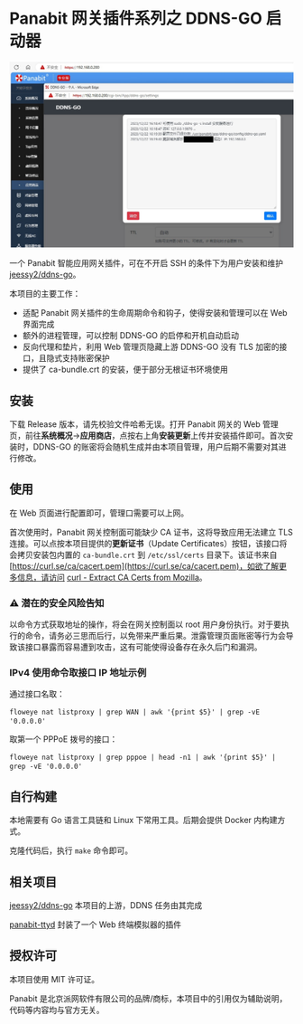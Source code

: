 # Panabit 网关插件系列之 DDNS-GO 启动器

![示例图片](./docs/demo.jpg)

一个 Panabit 智能应用网关插件，可在不开启 SSH 的条件下为用户安装和维护 [jeessy2/ddns-go](https://github.com/jeessy2/ddns-go)。

本项目的主要工作：

+ 适配 Panabit 网关插件的生命周期命令和钩子，使得安装和管理可以在 Web 界面完成
+ 额外的进程管理，可以控制 DDNS-GO 的启停和开机自动启动
+ 反向代理和垫片，利用 Web 管理页隐藏上游 DDNS-GO 没有 TLS 加密的接口，且隐式支持账密保护
+ 提供了 ca-bundle.crt 的安装，便于部分无根证书环境使用

## 安装

下载 Release 版本，请先校验文件哈希无误。打开 Panabit 网关的 Web 管理页，前往**系统概况**->**应用商店**，点按右上角**安装更新**上传并安装插件即可。首次安装时，DDNS-GO 的账密将会随机生成并由本项目管理，用户后期不需要对其进行修改。

## 使用

在 Web 页面进行配置即可，管理口需要可以上网。

首次使用时，Panabit 网关控制面可能缺少 CA 证书，这将导致应用无法建立 TLS 连接。可以点按本项目提供的**更新证书**（Update Certificates）按钮，该接口将会拷贝安装包内置的 `ca-bundle.crt` 到 `/etc/ssl/certs` 目录下。该证书来自 [https://curl.se/ca/cacert.pem](https://curl.se/ca/cacert.pem)，如欲了解更多信息，请访问 [curl - Extract CA Certs from Mozilla](https://curl.se/docs/caextract.html)。

### ⚠ 潜在的安全风险告知

以命令方式获取地址的操作，将会在网关控制面以 root 用户身份执行。对于要执行的命令，请务必三思而后行，以免带来严重后果。泄露管理页面账密等行为会导致该接口暴露而容易遭到攻击，这有可能使得设备存在永久后门和漏洞。

### IPv4 使用命令取接口 IP 地址示例

通过接口名取：

```
floweye nat listproxy | grep WAN | awk '{print $5}' | grep -vE '0.0.0.0'
```

取第一个 PPPoE 拨号的接口：

```
floweye nat listproxy | grep pppoe | head -n1 | awk '{print $5}' | grep -vE '0.0.0.0'
```

## 自行构建

本地需要有 Go 语言工具链和 Linux 下常用工具。后期会提供 Docker 内构建方式。

克隆代码后，执行 `make` 命令即可。

## 相关项目

[jeessy2/ddns-go](https://github.com/jeessy2/ddns-go) 本项目的上游，DDNS 任务由其完成

[panabit-ttyd](https://github.com/szu17dmy/panabit-ttyd) 封装了一个 Web 终端模拟器的插件

## 授权许可

本项目使用 MIT 许可证。

Panabit 是北京派网软件有限公司的品牌/商标，本项目中的引用仅为辅助说明，代码等内容均与官方无关。
